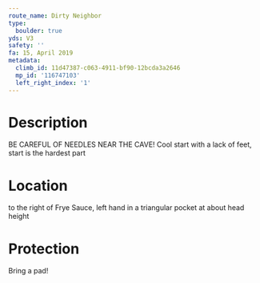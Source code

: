 ```yaml
---
route_name: Dirty Neighbor
type:
  boulder: true
yds: V3
safety: ''
fa: 15, April 2019
metadata:
  climb_id: 11d47387-c063-4911-bf90-12bcda3a2646
  mp_id: '116747103'
  left_right_index: '1'
---
```

# Description
BE CAREFUL OF NEEDLES NEAR THE CAVE! Cool start with a lack of feet, start is the hardest part

# Location
to the right of Frye Sauce, left hand in a triangular pocket at about head height

# Protection
Bring a pad!
